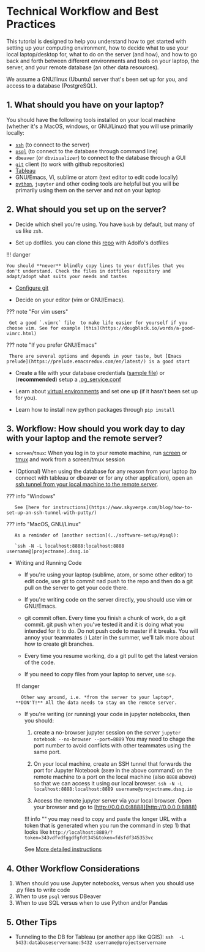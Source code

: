 # Technical Workflow and Best Practices


This tutorial is designed to help you understand how to get started with setting up your computing environment, how to decide what to use your local laptop/desktop for, what to do on the server (and how), and how to go back and forth between different environments and tools  on your laptop, the server, and your remote database (an other data resources).

We assume a GNU/linux (Ubuntu) server that's been set up for you, and access to a database (PostgreSQL).

## 1. What should you have on your laptop?

You should have the following tools installed on your local machine (whether it's a MacOS, windows, or GNU/Linux) that you will use primarily locally:

 * [`ssh`](../software-setup/#ssh-putty) (to connect to the server)
 * [`psql`](../software-setup/#psql) (to connect to the database through command line)
 * `dbeaver` (or `dbvisualizer`) to connect to the database through a GUI
 * [`git`](../software-setup/#git-and-github-account) client (to work with github repositories)
 * [Tableau](https://www.tableau.com/academic/students)
 * GNU/Emacs, Vi, sublime or atom (text editor to edit code locally)
 * [`python`](../software-setup/#python), `jupyter` and other coding tools are helpful but you will be primarily using them on the server and not on your laptop

## 2. What should you set up on the server?

 * Decide which shell you're using. You have `bash` by default, but many of us like `zsh`.

 * Set up dotfiles. you can clone this [repo](http://www.github.com/dssg/dotfiles) with Adolfo's dotfiles

!!! danger

    You should **never** blindly copy lines to your dotfiles that you don't understand. Check the files in dotfiles repository and adapt/adopt what suits your needs and tastes

* [Configure git](../2_data_exploration_and_analysis/git-and-github/basic_git_tutorial/01_BasicGit.md)

* Decide on your editor (vim or GNU/Emacs).

??? note "For vim users"

     Get a good `.vimrc` file  to make life easier for yourself if you choose vim. See for example [this](https://dougblack.io/words/a-good-vimrc.html)

??? note "If you prefer GNU/Emacs"

     There are several options and depends in your taste, but [Emacs prelude](https://prelude.emacsredux.com/en/latest/) is a good start

* Create a file with your database credentials ([sample file](https://github.com/dssg/hitchhikers-guide/blob/master/curriculum/1_getting_and_keeping_data/csv-to-db/default_profile.example)) or (**recommended**) setup a [.pg_service.conf](./software-setup/pgservice_conf.example)

 * Learn about [virtual environments](software-setup/#virtual-environment) and set one up (if it hasn't been set up for you).

 * Learn how to install new python packages through `pip install`

## 3. Workflow: How should you work day to day with your laptop and the remote server?

* `screen`/`tmux`: When you log in to your remote machine, run [screen](https://www.digitalocean.com/community/tutorials/how-to-install-and-use-screen-on-an-ubuntu-cloud-server) or [tmux](https://hackernoon.com/a-gentle-introduction-to-tmux-8d784c404340) and work from a screen/tmux session

* (Optional) When using the database for any reason from your laptop (to connect with tableau or dbeaver or for any other application), open an [ssh tunnel from your local machine to the remote server](../software-setup/#psql).

??? info "Windows"

       See [here for instructions](https://www.skyverge.com/blog/how-to-set-up-an-ssh-tunnel-with-putty/)

??? info "MacOS, GNU/Linux"

       As a reminder of [another section](../software-setup/#psql):

       `ssh -N -L localhost:8888:localhost:8888 username@[projectname].dssg.io`

* Writing and Running Code

    - If you're using your laptop (sublime, atom, or some other editor) to edit code, use git to commit nad push to the repo and then do a git pull on the server to get your code there.

    - If you're writing code on the server directly, you should use vim or GNU/Emacs.

    - git commit often. Every time you finish a chunk of work, do a git commit. git push when you've tested it and it is doing what you intended for it to do. Do not push code to master if it breaks. You will annoy your teammates :) Later in the summer, we'll talk more about how to create git branches.

    - Every time you resume working, do a git pull to get the latest version of the code.

    - If you need to copy files from your laptop to server, use `scp`.

    !!! danger

        Other way around, i.e. *from the server to your laptop*, **DON'T!** All the data needs to stay on the remote server.

    - If you're writing (or running) your code in jupyter notebooks, then you should:
        1. create a no-browser jupyter session on the *server* `jupyter notebook --no-browser --port=8889` You may need to chage the port number to avoid conflicts with other teammates using the same port.

        2. On your local machine, create an SSH tunnel that forwards the port for Jupyter Notebook (`8889` in the above command) on the remote machine to a port on the local machine (also `8888` above) so that we can access it using our local browser. `ssh -N -L localhost:8888:localhost:8889 username@projectname.dssg.io`

        3. Access the remote jupyter server via your local browser. Open your browser and go to [http://0.0.0.0:8888](http://0.0.0.0:8888)

        !!! info ""
            you may need to copy and paste the longer URL with a token that is generated when you run the command in step 1) that looks like `http://localhost:8889/?token=343vdfvdfggdfgfdt345&token=fdsfdf345353vc`

        See [More detailed instructions](https://hsaghir.github.io/data_science/jupyter-notebook-on-a-remote-machine-linux/)

## 4. Other Workflow Considerations

1. When should you use Jupyter notebooks, versus when you should use .py files to write code
2. When to use `psql` versus DBeaver
3. When to use SQL versus when to use Python and/or Pandas

## 5. Other Tips
* Tunneling to the DB for Tableau (or another app like QGIS): `ssh  -L 5433:databaseservername:5432 username@projectservername`

